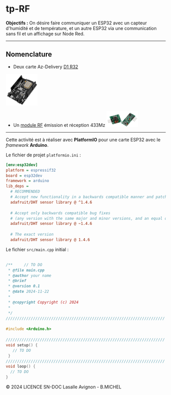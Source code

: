 

# tp-RF

**Objectifs :** 	On désire faire communiquer un ESP32 avec un capteur d'humidité et de température, et un autre ESP32 via une communication sans fil et un affichage sur Node Red.

---

## Nomenclature

- Deux carte Az-Delivery [D1 R32](https://www.az-delivery.de/fr/products/esp32-d1-r32-board)

<img src="images/AzD1R32.jpg" height="100" width="100">

- Un [module RF](https://www.twinschip.com/RF_Wireless_433Mhz) émission et réception 433Mz <img src="images/image-removebg-preview.png" height="50" width="100">

---

Cette activité est à réaliser avec **PlatformIO** pour une carte ESP32 avec le _framework_ **Arduino**.

Le fichier de projet `platformio.ini` :

```ini
[env:esp32dev]
platform = espressif32
board = esp32dev
framework = arduino
lib_deps =
  # RECOMMENDED
  # Accept new functionality in a backwards compatible manner and patches
  adafruit/DHT sensor library @ ^1.4.6

  # Accept only backwards compatible bug fixes
  # (any version with the same major and minor versions, and an equal or greater patch version)
  adafruit/DHT sensor library @ ~1.4.6

  # The exact version
  adafruit/DHT sensor library @ 1.4.6
```
Le fichier `src/main.cpp` initial :

```cpp

/**     // TO DO
 * @file main.cpp
 * @author your name
 * @brief 
 * @version 0.1
 * @date 2024-11-22
 * 
 * @copyright Copyright (c) 2024
 * 
 */
//////////////////////////////////////////////////////////////////////

#include <Arduino.h>

//////////////////////////////////////////////////////////////////////
void setup() {
   // TO DO
 }
//////////////////////////////////////////////////////////////////////
void loop() {
  // TO DO
}

```

&copy; 2024 LICENCE SN-DOC Lasalle Avignon - B.MICHEL

